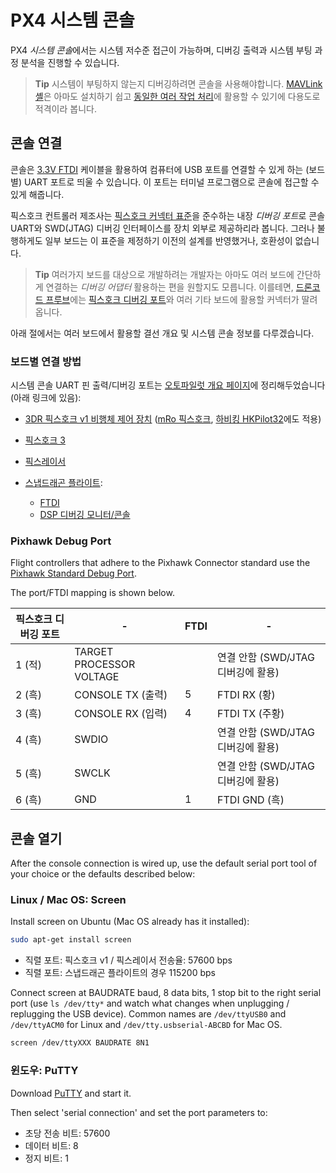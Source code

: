 # PX4 시스템 콘솔

PX4 *시스템 콘솔*에서는 시스템 저수준 접근이 가능하며, 디버깅 출력과 시스템 부팅 과정 분석을 진행할 수 있습니다.

> **Tip** 시스템이 부팅하지 않는지 디버깅하려면 콘솔을 사용해야합니다. [MAVLink 셸](../debug/mavlink_shell.md)은 아마도 설치하기 쉽고 [동일한 여러 작업 처리](../debug/consoles.md#console_vs_shell)에 활용할 수 있기에 다용도로 적격이라 봅니다.

## 콘솔 연결

콘솔은 [3.3V FTDI](https://www.digikey.com/product-detail/en/TTL-232R-3V3/768-1015-ND/1836393) 케이블을 활용하여 컴퓨터에 USB 포트를 연결할 수 있게 하는 (보드별) UART 포트로 띄울 수 있습니다. 이 포트는 터미널 프로그램으로 콘솔에 접근할 수 있게 해줍니다.

픽스호크 컨트롤러 제조사는 [픽스호크 커넥터 표준](#pixhawk_debug_port)을 준수하는 내장 *디버깅 포트*로 콘솔 UART와 SWD(JTAG) 디버깅 인터페이스를 장치 외부로 제공하리라 봅니다. 그러나 불행하게도 일부 보드는 이 표준을 제정하기 이전의 설계를 반영했거나, 호환성이 없습니다.

> **Tip** 여러가지 보드를 대상으로 개발하려는 개발자는 아마도 여러 보드에 간단하게 연결하는 *디버깅 어댑터* 활용하는 편을 원할지도 모릅니다. 이를테면, [드론코드 프루브](https://kb.zubax.com/display/MAINKB/Dronecode+Probe+documentation)에는 [픽스호크 디버깅 포트](#pixhawk_debug_port)와 여러 기타 보드에 활용할 커넥터가 딸려옵니다.

아래 절에서는 여러 보드에서 활용할 결선 개요 및 시스템 콘솔 정보를 다루겠습니다.

### 보드별 연결 방법

시스템 콘솔 UART 핀 출력/디버깅 포트는 [오토파일럿 개요 페이지](https://docs.px4.io/master/en/flight_controller/)에 정리해두었습니다(아래 링크에 있음):

- [3DR 픽스호크 v1 비행체 제어 장치](https://docs.px4.io/master/en/flight_controller/pixhawk.html#console-port) ([mRo 픽스호크](https://docs.px4.io/master/en/flight_controller/mro_pixhawk.html#debug-ports), [하비킹 HKPilot32](https://docs.px4.io/master/en/flight_controller/HKPilot32.html#debug-port)에도 적용)
- [픽스호크 3](https://docs.px4.io/master/en/flight_controller/pixhawk3_pro.html#debug-port)
- [픽스레이서](https://docs.px4.io/master/en/flight_controller/pixracer.html#debug-port)

- [스냅드래곤 플라이트](https://docs.px4.io/master/en/flight_controller/snapdragon_flight.html):
  
  - [FTDI](https://docs.px4.io/master/en/flight_controller/snapdragon_flight_advanced.html#over-ftdi)
  - [DSP 디버깅 모니터/콘솔](https://docs.px4.io/master/en/flight_controller/snapdragon_flight_advanced.html#dsp-debug-monitorconsole)

<a id="pixhawk_debug_port"></a>

### Pixhawk Debug Port

Flight controllers that adhere to the Pixhawk Connector standard use the [Pixhawk Standard Debug Port](https://pixhawk.org/pixhawk-connector-standard/#dronecode_debug).

The port/FTDI mapping is shown below.

| 픽스호크 디버깅 포트 | -                        | FTDI | -                        |
| ----------- | ------------------------ | ---- | ------------------------ |
| 1 (적)       | TARGET PROCESSOR VOLTAGE |      | 연결 안함 (SWD/JTAG 디버깅에 활용) |
| 2 (흑)       | CONSOLE TX (출력)          | 5    | FTDI RX (황)              |
| 3 (흑)       | CONSOLE RX (입력)          | 4    | FTDI TX (주황)             |
| 4 (흑)       | SWDIO                    |      | 연결 안함 (SWD/JTAG 디버깅에 활용) |
| 5 (흑)       | SWCLK                    |      | 연결 안함 (SWD/JTAG 디버깅에 활용) |
| 6 (흑)       | GND                      | 1    | FTDI GND (흑)             |

## 콘솔 열기

After the console connection is wired up, use the default serial port tool of your choice or the defaults described below:

### Linux / Mac OS: Screen

Install screen on Ubuntu (Mac OS already has it installed):

```bash
sudo apt-get install screen
```

- 직렬 포트: 픽스호크 v1 / 픽스레이서 전송율: 57600 bps
- 직렬 포트: 스냅드래곤 플라이트의 경우 115200 bps

Connect screen at BAUDRATE baud, 8 data bits, 1 stop bit to the right serial port (use `ls /dev/tty*` and watch what changes when unplugging / replugging the USB device). Common names are `/dev/ttyUSB0` and `/dev/ttyACM0` for Linux and `/dev/tty.usbserial-ABCBD` for Mac OS.

```bash
screen /dev/ttyXXX BAUDRATE 8N1
```

### 윈도우: PuTTY

Download [PuTTY](http://www.chiark.greenend.org.uk/~sgtatham/putty/download.html) and start it.

Then select 'serial connection' and set the port parameters to:

- 초당 전송 비트: 57600
- 데이터 비트: 8
- 정지 비트: 1